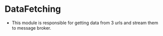 # DataFetching

* This module is responsible for getting data from 3 urls and stream them to message broker.